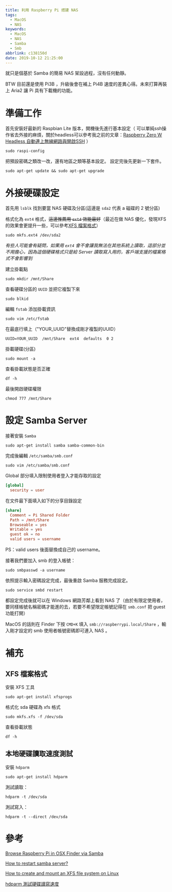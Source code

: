 ```yaml
---
title: 利用 Raspberry Pi 搭建 NAS
tags:
  - MacOS
  - NAS
keywords:
  - MacOS
  - NAS
  - Samba
  - Smb
abbrlink: c138150d
date: 2019-10-12 21:25:00
---
```


就只是個基於 Samba 的簡易 NAS 架設過程，沒有任何動靜。

BTW 目前還是使用 Pi3B ，升級後會在補上 Pi4B 速度的差異心得。未來打算再裝上 Aria2 讓 Pi 具有下載機的功能。<!--more-->

# 準備工作

首先安裝好最新的 Raspbian Lite 版本，開機後先進行基本設定（ 可以單純ssh操作省去外接的麻煩，關於headless可以參考我之前的文章：[Raspberry Zero W Headless 自動連上無線網路與開啟SSH](https://blog.driftkingtw.me/archives/6759087b.html) ）

` sudo raspi-config `

把預設密碼之類改一改，還有地區之類等基本設定。
設定完後先更新一下套件。

` sudo apt-get update && sudo apt-get upgrade `

# 外接硬碟設定

首先用 `lsblk` 找到要當 NAS 硬碟及分區(這邊是 `sda2` 代表 a 磁碟的 2 號分區)

格式化為 `ext4` 格式，~~這邊推薦用 `ext4` 效能最好~~（最近在做 NAS 優化，發現XFS的效果會更提升一些，可以參考[XFS 檔案格式](#XFS-檔案格式)）

`sudo mkfs.ext4 /dev/sda2`

*有些人可能會有疑問，如果用 `ext4` 會不會讓我無法在其他系統上讀取，這部分並不用擔心，因為這個硬碟格式只是給 Server 讀取寫入用的，客戶端支援的檔案格式不會影響到*

建立掛載點

`sudo mkdir /mnt/Share`

查看硬碟分區的 `UUID` 並把它複製下來

` sudo blkid `

編輯 ` fstab ` 添加掛載資訊

` sudo vim /etc/fstab `

在最底行填上（"YOUR_UUID"替換成剛才複製的UUID）

` UUID=YOUR_UUID  /mnt/Share  ext4  defaults  0 2 `

掛載硬碟(分區)

` sudo mount -a `

查看掛載狀態是否正確

` df -h `

最後開啟硬碟權限

` chmod 777 /mnt/Share `

# 設定 Samba Server

接著安裝 `Samba`

`sudo apt-get install samba samba-common-bin`

完成後編輯 `/etc/samba/smb.conf`

`sudo vim /etc/samba/smb.conf`

Global 部分填入限制使用者登入才能存取的設定

```conf
[global]
  security = user
```

在文件最下面填入如下的分享目錄設定

```conf
[share]
  Comment = Pi Shared Folder
  Path = /mnt/Share
  Browseable = yes
  Writable = yes
  guest ok = no
  valid users = username
```

PS：valid users 後面替換成自己的 username。

接著我們要加入 smb 的登入帳號：

`sudo smbpasswd -a username`

依照提示輸入密碼設定完成，最後重啟 Samba 服務完成設定。

`sudo service smbd restart`

都設定完成後就可以在 Windows 網路芳鄰上看到 NAS 了（由於有限定使用者，要同樣帳號名稱密碼才能進的去，若要不希望限定帳號記得在 `smb.conf` 把 guest 功能打開）

MacOS 的話則在 Finder 下按 `CMD+K` 填入 `smb://raspberrypi.local/Share` ，輸入剛才設定的 smb 使用者帳號密碼即可連入 NAS 。

# 補充

## XFS 檔案格式

安裝 XFS 工具

`sudo apt-get install xfsprogs`

格式化 sda 硬碟為 xfs 格式

`sudo mkfs.xfs -f /dev/sda`

查看掛載狀態

`df -h`

## 本地硬碟讀取速度測試

安裝 `hdparm`

`sudo apt-get install hdparm`

測試讀取：

`hdparm -t /dev/sda`

測試寫入：

`hdparm -t --direct /dev/sda`

# 參考

[Browse Raspberry Pi in OSX Finder via Samba](http://blog.jachobsen.com/2013/04/29/browse-raspberry-pi-in-osx-finder-via-samba/)

[How to restart samba server?](https://askubuntu.com/questions/79078/how-to-restart-samba-server)

[How to create and mount an XFS file system on Linux](http://ask.xmodulo.com/create-mount-xfs-file-system-linux.html)

[hdparm 測試硬碟讀寫速度](https://shazi.info/hdparm-%E6%B8%AC%E8%A9%A6%E7%A1%AC%E7%A2%9F%E8%AE%80%E5%AF%AB%E9%80%9F%E5%BA%A6/)